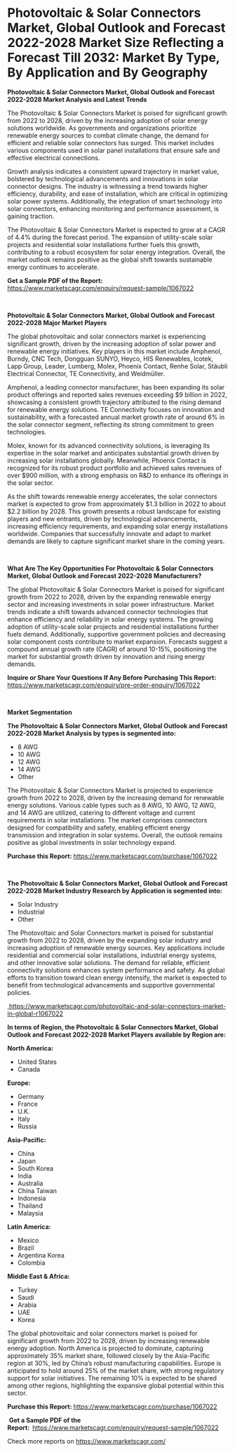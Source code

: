 <p><h1>Photovoltaic & Solar Connectors Market, Global Outlook and Forecast 2022-2028 Market Size Reflecting a Forecast Till 2032: Market By Type, By Application and By Geography</h1></p><p><strong>Photovoltaic & Solar Connectors Market, Global Outlook and Forecast 2022-2028 Market Analysis and Latest Trends</strong></p>
<p><p>The Photovoltaic & Solar Connectors Market is poised for significant growth from 2022 to 2028, driven by the increasing adoption of solar energy solutions worldwide. As governments and organizations prioritize renewable energy sources to combat climate change, the demand for efficient and reliable solar connectors has surged. This market includes various components used in solar panel installations that ensure safe and effective electrical connections.</p><p>Growth analysis indicates a consistent upward trajectory in market value, bolstered by technological advancements and innovations in solar connector designs. The industry is witnessing a trend towards higher efficiency, durability, and ease of installation, which are critical in optimizing solar power systems. Additionally, the integration of smart technology into solar connectors, enhancing monitoring and performance assessment, is gaining traction.</p><p>The Photovoltaic & Solar Connectors Market is expected to grow at a CAGR of 4.4% during the forecast period. The expansion of utility-scale solar projects and residential solar installations further fuels this growth, contributing to a robust ecosystem for solar energy integration. Overall, the market outlook remains positive as the global shift towards sustainable energy continues to accelerate.</p></p>
<p><strong>Get a Sample PDF of the Report:&nbsp;</strong> <a href="https://www.marketscagr.com/enquiry/request-sample/1067022?utm_campaign=3189&utm_medium=2&utm_source=Github&utm_content=ia&utm_term=21032025&utm_id=photovoltaic-solar-connectors-market-global-outlook-and-forecast-2022-2028">https://www.marketscagr.com/enquiry/request-sample/1067022</a></p>
<p>&nbsp;</p>
<p><strong>Photovoltaic & Solar Connectors Market, Global Outlook and Forecast 2022-2028 Major Market Players</strong></p>
<p><p>The global photovoltaic and solar connectors market is experiencing significant growth, driven by the increasing adoption of solar power and renewable energy initiatives. Key players in this market include Amphenol, Burndy, CNC Tech, Dongguan SUNYO, Heyco, HIS Renewables, Icotek, Lapp Group, Leader, Lumberg, Molex, Phoenix Contact, Renhe Solar, Stäubli Electrical Connector, TE Connectivity, and Weidmüller.</p><p>Amphenol, a leading connector manufacturer, has been expanding its solar product offerings and reported sales revenues exceeding $9 billion in 2022, showcasing a consistent growth trajectory attributed to the rising demand for renewable energy solutions. TE Connectivity focuses on innovation and sustainability, with a forecasted annual market growth rate of around 6% in the solar connector segment, reflecting its strong commitment to green technologies.</p><p>Molex, known for its advanced connectivity solutions, is leveraging its expertise in the solar market and anticipates substantial growth driven by increasing solar installations globally. Meanwhile, Phoenix Contact is recognized for its robust product portfolio and achieved sales revenues of over $900 million, with a strong emphasis on R&D to enhance its offerings in the solar sector.</p><p>As the shift towards renewable energy accelerates, the solar connectors market is expected to grow from approximately $1.3 billion in 2022 to about $2.2 billion by 2028. This growth presents a robust landscape for existing players and new entrants, driven by technological advancements, increasing efficiency requirements, and expanding solar energy installations worldwide. Companies that successfully innovate and adapt to market demands are likely to capture significant market share in the coming years.</p></p>
<p>&nbsp;</p>
<p><strong>What Are The Key Opportunities For Photovoltaic & Solar Connectors Market, Global Outlook and Forecast 2022-2028 Manufacturers?</strong></p>
<p><p>The global Photovoltaic & Solar Connectors Market is poised for significant growth from 2022 to 2028, driven by the expanding renewable energy sector and increasing investments in solar power infrastructure. Market trends indicate a shift towards advanced connector technologies that enhance efficiency and reliability in solar energy systems. The growing adoption of utility-scale solar projects and residential installations further fuels demand. Additionally, supportive government policies and decreasing solar component costs contribute to market expansion. Forecasts suggest a compound annual growth rate (CAGR) of around 10-15%, positioning the market for substantial growth driven by innovation and rising energy demands.</p></p>
<p><strong>Inquire or Share Your Questions If Any Before Purchasing This Report:</strong> <a href="https://www.marketscagr.com/enquiry/pre-order-enquiry/1067022?utm_campaign=3189&utm_medium=2&utm_source=Github&utm_content=ia&utm_term=21032025&utm_id=photovoltaic-solar-connectors-market-global-outlook-and-forecast-2022-2028">https://www.marketscagr.com/enquiry/pre-order-enquiry/1067022</a></p>
<p>&nbsp;</p>
<p><strong>Market Segmentation</strong></p>
<p><strong>The Photovoltaic & Solar Connectors Market, Global Outlook and Forecast 2022-2028 Market Analysis by types is segmented into:</strong></p>
<p><ul><li>8 AWG</li><li>10 AWG</li><li>12 AWG</li><li>14 AWG</li><li>Other</li></ul></p>
<p><p>The Photovoltaic & Solar Connectors Market is projected to experience growth from 2022 to 2028, driven by the increasing demand for renewable energy solutions. Various cable types such as 8 AWG, 10 AWG, 12 AWG, and 14 AWG are utilized, catering to different voltage and current requirements in solar installations. The market comprises connectors designed for compatibility and safety, enabling efficient energy transmission and integration in solar systems. Overall, the outlook remains positive as global investments in solar technology expand.</p></p>
<p><strong>Purchase this Report:&nbsp;</strong><a href="https://www.marketscagr.com/purchase/1067022?utm_campaign=3189&utm_medium=2&utm_source=Github&utm_content=ia&utm_term=21032025&utm_id=photovoltaic-solar-connectors-market-global-outlook-and-forecast-2022-2028">https://www.marketscagr.com/purchase/1067022</a></p>
<p>&nbsp;</p>
<p><strong>The Photovoltaic & Solar Connectors Market, Global Outlook and Forecast 2022-2028 Market Industry Research by Application is segmented into:</strong></p>
<p><ul><li>Solar Industry</li><li>Industrial</li><li>Other</li></ul></p>
<p><p>The Photovoltaic and Solar Connectors market is poised for substantial growth from 2022 to 2028, driven by the expanding solar industry and increasing adoption of renewable energy sources. Key applications include residential and commercial solar installations, industrial energy systems, and other innovative solar solutions. The demand for reliable, efficient connectivity solutions enhances system performance and safety. As global efforts to transition toward clean energy intensify, the market is expected to benefit from technological advancements and supportive governmental policies.</p></p>
<p><a href="https://www.marketscagr.com/photovoltaic-and-solar-connectors-market-in-global-r1067022?utm_campaign=3189&utm_medium=2&utm_source=Github&utm_content=ia&utm_term=21032025&utm_id=photovoltaic-solar-connectors-market-global-outlook-and-forecast-2022-2028">&nbsp;https://www.marketscagr.com/photovoltaic-and-solar-connectors-market-in-global-r1067022</a></p>
<p><strong>In terms of Region, the Photovoltaic & Solar Connectors Market, Global Outlook and Forecast 2022-2028 Market Players available by Region are:</strong></p>
<p>
    <p> <strong> North America: </strong>
        <ul>
            <li>United States</li>
            <li>Canada</li>
        </ul>
        </p> 
    <p> <strong> Europe: </strong>
        <ul>
            <li>Germany</li>
            <li>France</li>
            <li>U.K.</li>
            <li>Italy</li>
            <li>Russia</li>
        </ul>
        </p> 
    <p> <strong> Asia-Pacific: </strong>
        <ul>
            <li>China</li>
            <li>Japan</li>
            <li>South Korea</li>
            <li>India</li>
            <li>Australia</li>
            <li>China Taiwan</li>
            <li>Indonesia</li>
            <li>Thailand</li>
            <li>Malaysia</li>
        </ul>
        </p> 
    <p> <strong> Latin America: </strong>
        <ul>
            <li>Mexico</li>
            <li>Brazil</li>
            <li>Argentina Korea</li>
            <li>Colombia</li>
        </ul>
        </p> 
    <p> <strong> Middle East & Africa: </strong>
        <ul>
            <li>Turkey</li>
            <li>Saudi</li>
            <li>Arabia</li>
            <li>UAE</li>
            <li>Korea</li>
        </ul>
    </p>
    </p>
<p><p>The global photovoltaic and solar connectors market is poised for significant growth from 2022 to 2028, driven by increasing renewable energy adoption. North America is projected to dominate, capturing approximately 35% market share, followed closely by the Asia-Pacific region at 30%, led by China’s robust manufacturing capabilities. Europe is anticipated to hold around 25% of the market share, with strong regulatory support for solar initiatives. The remaining 10% is expected to be shared among other regions, highlighting the expansive global potential within this sector.</p></p>
<p><strong>Purchase this Report: </strong><a href="https://www.marketscagr.com/purchase/1067022?utm_campaign=3189&utm_medium=2&utm_source=Github&utm_content=ia&utm_term=21032025&utm_id=photovoltaic-solar-connectors-market-global-outlook-and-forecast-2022-2028">https://www.marketscagr.com/purchase/1067022</a></p>
<p>&nbsp;<strong>Get a Sample PDF of the Report:&nbsp;&nbsp;</strong><a href="https://www.marketscagr.com/enquiry/request-sample/1067022?utm_campaign=3189&utm_medium=2&utm_source=Github&utm_content=ia&utm_term=21032025&utm_id=photovoltaic-solar-connectors-market-global-outlook-and-forecast-2022-2028">https://www.marketscagr.com/enquiry/request-sample/1067022</a></p>
<p><strong></strong></p>
<p>Check more reports on <a href="https://www.marketscagr.com/?utm_campaign=3189&utm_medium=2&utm_source=Github&utm_content=ia&utm_term=21032025&utm_id=photovoltaic-solar-connectors-market-global-outlook-and-forecast-2022-2028">https://www.marketscagr.com/</a></p>